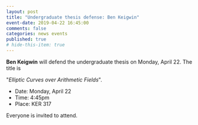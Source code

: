 ```yaml
---
layout: post
title: "Undergraduate thesis defense: Ben Keigwin"
event-date: 2019-04-22 16:45:00
comments: false
categories: news events
published: true
# hide-this-item: true
---
```


**Ben Keigwin** will defend the undergraduate thesis on Monday, April 22. 
The title is

"_Elliptic Curves over Arithmetic Fields_".

- Date: Monday, April 22
- Time: 4:45pm
- Place: KER 317

Everyone is invited to attend.